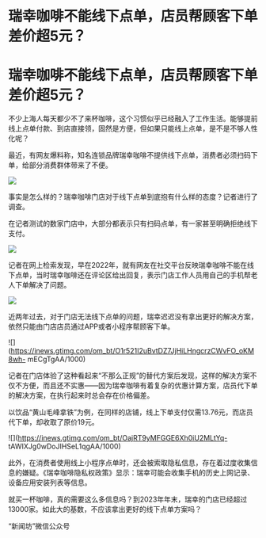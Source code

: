 # 瑞幸咖啡不能线下点单，店员帮顾客下单差价超5元？

# 瑞幸咖啡不能线下点单，店员帮顾客下单差价超5元？

不少上海人每天都少不了来杯咖啡，这个习惯似乎已经融入了工作生活。能够提前线上点单付款、到店直接领，固然是方便，但如果只能线上点单，是不是不够人性化呢？

最近，有网友爆料称，知名连锁品牌瑞幸咖啡不提供线下点单，消费者必须扫码下单，给部分消费群体带来了不便。

![](https://inews.gtimg.com/om_bt/OE6Ai4mFGxNa4sSchUtUEkV2tY6uZsLsAHC070ucN0GNQAA/1000)

事实是怎么样的？瑞幸咖啡门店对于线下点单到底抱有什么样的态度？记者进行了调查。

在记者测试的数家门店中，大部分都表示只有扫码点单，有一家甚至明确拒绝线下支付。

![](https://inews.gtimg.com/om_bt/G_ZWMavnAweefMkbp1sfMNJg77NlR4aFdqxDFt10kSX2oAA/0)

记者在网上检索发现，早在2022年，就有网友在社交平台反映瑞幸咖啡不能在线下点单，当时瑞幸咖啡还在评论区给出回复，表示门店工作人员用自己的手机帮老人下单解决了问题。

![](https://inews.gtimg.com/om_bt/Oxvvll23XjO7lKU_9G-ZXwETeK73BQHbP17RI2b14n3aMAA/1000)

近两年过去，对于门店无法线下点单的问题，瑞幸迟迟没有拿出更好的解决方案，依然只能由门店店员通过APP或者小程序帮顾客下单。

![](https://inews.gtimg.com/om_bt/O1r521I2uBvtDZ7JjHiLHngcrzCWvFO_oKM8wh-
mECgTgAA/1000)

记者在门店体验了这种看起来“不那么正规”的替代方案后发现，这样的解决方案不仅不方便，而且还不实惠——因为瑞幸咖啡有着复杂的优惠计算方案，店员代下单的解决方案，在执行起来时总会存在价格偏差。

以饮品“黄山毛峰拿铁”为例，在同样的店铺，线上下单支付仅需13.76元，而店员代下单，却收取了原价19元。

![](https://inews.gtimg.com/om_bt/OajRT9yMFGGE6Xh0iU2MLtYq-
tAWIXJg0wDoJIHSeL1qgAA/1000)

此外，在消费者使用线上小程序点单时，还会被索取隐私信息，存在着过度收集信息的嫌疑。《瑞幸咖啡隐私权政策》显示：瑞幸可能会收集手机的历史上网记录、设备应用安装列表等信息。

就买一杯咖啡，真的需要这么多信息吗？到2023年年末，瑞幸的门店已经超过13000家。如此大的基数，不应该拿出更好的线下点单方案吗？

“新闻坊”微信公众号

